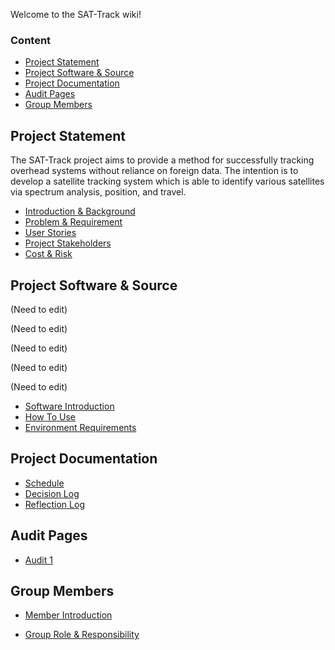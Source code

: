Welcome to the SAT-Track wiki!

### Content

* [Project Statement](#1)
* [Project Software & Source](#2)
* [Project Documentation](#3)
* [Audit Pages](#4)
* [Group Members](#5)


## Project Statement <a id="1"></a>

The SAT-Track project aims to provide a method for successfully tracking overhead systems without reliance on foreign data. The intention is to develop a satellite tracking system which is able to identify various satellites via spectrum analysis, position, and travel.

* [Introduction & Background](https://github.com/SAT-Techlauncher/SAT-Track/wiki/Introduction-&-Background)
* [Problem & Requirement](https://github.com/SAT-Techlauncher/SAT-Track/wiki/Problem-&-Requirements)
* [User Stories](https://github.com/SAT-Techlauncher/SAT-Track/wiki/User-Stories)
* [Project Stakeholders](https://github.com/SAT-Techlauncher/SAT-Track/wiki/Project-Stakeholders)
* [Cost & Risk](https://github.com/SAT-Techlauncher/SAT-Track/wiki/Cost-&-Risk)

## Project Software & Source <a id="2"></a>

(Need to edit)

(Need to edit)

(Need to edit)
 
(Need to edit)
 
(Need to edit)

* [Software Introduction](https://github.com/SAT-Techlauncher/SAT-Track/wiki/Software-Introduction)
* [How To Use](https://github.com/SAT-Techlauncher/SAT-Track/wiki/How-To-Use)
* [Environment Requirements](https://github.com/SAT-Techlauncher/SAT-Track/wiki/Environment-Requirements)

## Project Documentation <a id="3"></a>

* [Schedule](https://github.com/SAT-Techlauncher/SAT-Track/wiki/Schedule)
* [Decision Log](https://github.com/SAT-Techlauncher/SAT-Track/wiki/Decision-Log)
* [Reflection Log](https://github.com/SAT-Techlauncher/SAT-Track/wiki/Reflection-Log)

## Audit Pages <a id="4"></a>

* [Audit 1](https://github.com/SAT-Techlauncher/SAT-Track/wiki/Audit-1)

## Group Members <a id="5"></a>

* [Member Introduction](https://github.com/SAT-Techlauncher/SAT-Track/wiki/Member-Introduction)

* [Group Role & Responsibility ](https://github.com/SAT-Techlauncher/SAT-Track/wiki/Group-Role-&-Responsibility)
